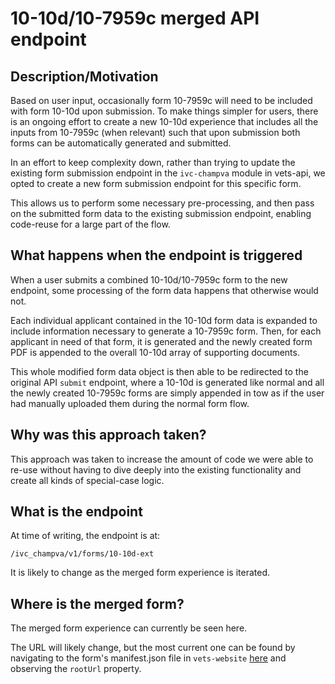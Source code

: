 # 10-10d/10-7959c merged API endpoint

## Description/Motivation
Based on user input, occasionally form 10-7959c will need to be included with
form 10-10d upon submission. To make things simpler for users, there is an ongoing
effort to create a new 10-10d experience that includes all the inputs from 10-7959c
(when relevant) such that upon submission both forms can be automatically generated
and submitted.

In an effort to keep complexity down, rather than trying to update the existing
form submission endpoint in the `ivc-champva` module in vets-api, we opted to create
a new form submission endpoint for this specific form.

This allows us to perform some necessary pre-processing, and then pass on the submitted
form data to the existing submission endpoint, enabling code-reuse for a large part
of the flow.

## What happens when the endpoint is triggered
When a user submits a combined 10-10d/10-7959c form to the new endpoint, some processing
of the form data happens that otherwise would not.

Each individual applicant contained in the 10-10d form data is expanded to include 
information necessary to generate a 10-7959c form. Then, for each applicant in need
of that form, it is generated and the newly created form PDF is appended to the overall
10-10d array of supporting documents.

This whole modified form data object is then able to be redirected to the original
API `submit` endpoint, where a 10-10d is generated like normal and all the newly
created 10-7959c forms are simply appended in tow as if the user had manually uploaded
them during the normal form flow.

## Why was this approach taken?

This approach was taken to increase the amount of code we were able to re-use without
having to dive deeply into the existing functionality and create all kinds of special-case
logic.

## What is the endpoint

At time of writing, the endpoint is at:

```
/ivc_champva/v1/forms/10-10d-ext
```

It is likely to change as the merged form experience is iterated.

## Where is the merged form?

The merged form experience can currently be seen here.

The URL will likely change, but the most current one can be found by navigating to the
form's manifest.json file in `vets-website` [here](https://github.com/department-of-veterans-affairs/vets-website/blob/main/src/applications/ivc-champva/10-10d-extended/manifest.json) and
observing the `rootUrl` property.
